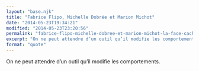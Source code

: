 ```yaml
---
layout: "base.njk"
title: "Fabrice Flipo, Michelle Dobrée et Marion Michot"
date: "2014-05-23T19:34:21"
modified: "2014-05-23T23:20:56"
permalink: "fabrice-flipo-michelle-dobree-et-marion-michot-la-face-cachee-du-numerique/index.html"
excerpt: "On ne peut attendre d’un outil qu’il modifie les comportements."
format: "quote"
---
```

On ne peut attendre d’un outil qu’il modifie les comportements.